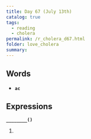 ```yaml
---
title: Day 67 (July 13th)
catalog: true
tags: 
  - reading
  - cholera
permalink: /r_cholera_d67.html
folder: love_cholera
summary: 
---
```


## Words

-   <b data-toggle="tooltip" data-original-title="{{site.data.glossary.ac}}">`ac`</b>



## Expressions

<b data-toggle="tooltip" data-original-title="{{site.data.answers.67_a}}">`________()`</b>

1.  